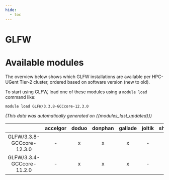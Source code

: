 ```yaml
---
hide:
  - toc
---
```


GLFW
====

# Available modules


The overview below shows which GLFW installations are available per HPC-UGent Tier-2 cluster, ordered based on software version (new to old).

To start using GLFW, load one of these modules using a `module load` command like:

```shell
module load GLFW/3.3.8-GCCcore-12.3.0
```

*(This data was automatically generated on {{modules_last_updated}})*  

| |accelgor|doduo|donphan|gallade|joltik|shinx|skitty|
| :---: | :---: | :---: | :---: | :---: | :---: | :---: | :---: |
|GLFW/3.3.8-GCCcore-12.3.0|-|x|x|x|-|x|x|
|GLFW/3.3.4-GCCcore-11.2.0|-|x|x|x|-|-|-|
